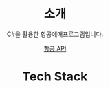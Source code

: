 <div align="center">

# 소개
C#을 활용한 항공예매프로그램입니다. 

[항공 API](https://www.data.go.kr/data/15000126/openapi.do/)

  
# Tech Stack

</div>
